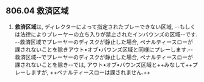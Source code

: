 ## 806.04 救済区域

1. **救済区域**は,
ディレクターによって指定されたプレーできない区域,
--もしくは法律によりプレーヤーの立ち入りが禁止されたインバウンズの区域--です.
--救済区域でプレーヤーのディスクが静止した場合,
ペナルティースローが課されないことを除きアウト•オブ•バウンズ区域と同様にプレーします.--
救済区域--でプレーヤーのディスクが静止した場合,
ペナルティースローが課されないことを除き--では,
アウト•オブ•バウンズ区域と++みなして++プレーしますが,
++ペナルティースローは課されません.++
